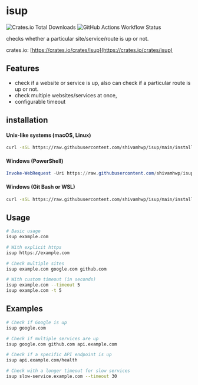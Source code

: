 # isup

![Crates.io Total Downloads](https://img.shields.io/crates/d/isup?labelColor=%23222&color=white)
![GitHub Actions Workflow Status](https://img.shields.io/github/actions/workflow/status/shivamhwp/isup/release.yml?labelColor=%23222&color=white)

checks whether a particular site/service/route is up or not.

crates.io: [https://crates.io/crates/isup](https://crates.io/crates/isup)

## Features

- check if a website or service is up, also can check if a particular route is up or not.
- check multiple websites/services at once,
- configurable timeout

## installation

#### Unix-like systems (macOS, Linux)

```bash
curl -sSL https://raw.githubusercontent.com/shivamhwp/isup/main/install.sh | bash
```

#### Windows (PowerShell)

```powershell
Invoke-WebRequest -Uri https://raw.githubusercontent.com/shivamhwp/isup/main/install.ps1 -OutFile install.ps1; .\install.ps1; Remove-Item install.ps1
```

#### Windows (Git Bash or WSL)

```bash
curl -sSL https://raw.githubusercontent.com/shivamhwp/isup/main/install.sh | bash
```

## Usage

```bash
# Basic usage
isup example.com

# With explicit https
isup https://example.com

# Check multiple sites
isup example.com google.com github.com

# With custom timeout (in seconds)
isup example.com --timeout 5
isup example.com -t 5

```

## Examples

```bash
# Check if Google is up
isup google.com

# Check if multiple services are up
isup google.com github.com api.example.com

# Check if a specific API endpoint is up
isup api.example.com/health

# Check with a longer timeout for slow services
isup slow-service.example.com --timeout 30
```
